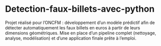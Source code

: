 # Detection-faux-billets-avec-python
Projet réalisé pour l’ONCFM : développement d’un modèle prédictif afin de détecter automatiquement les faux billets en euros à partir de leurs dimensions géométriques. Mise en place d’un pipeline complet (nettoyage, analyse, modélisation) et d’une application finale prête à l’emploi.
